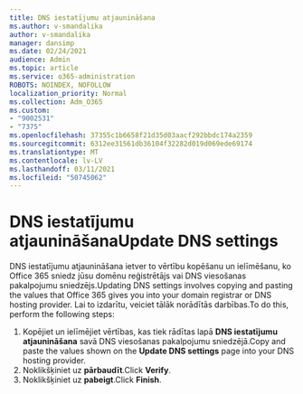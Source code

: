 ```yaml
---
title: DNS iestatījumu atjaunināšana
ms.author: v-smandalika
author: v-smandalika
manager: dansimp
ms.date: 02/24/2021
audience: Admin
ms.topic: article
ms.service: o365-administration
ROBOTS: NOINDEX, NOFOLLOW
localization_priority: Normal
ms.collection: Adm_O365
ms.custom:
- "9002531"
- "7375"
ms.openlocfilehash: 37355c1b6658f21d35d03aacf292bbdc174a2359
ms.sourcegitcommit: 6312ee31561db36104f32282d019d069ede69174
ms.translationtype: MT
ms.contentlocale: lv-LV
ms.lasthandoff: 03/11/2021
ms.locfileid: "50745062"
---
```

# <a name="update-dns-settings"></a><span data-ttu-id="39c24-102">DNS iestatījumu atjaunināšana</span><span class="sxs-lookup"><span data-stu-id="39c24-102">Update DNS settings</span></span>

<span data-ttu-id="39c24-103">DNS iestatījumu atjaunināšana ietver to vērtību kopēšanu un ielīmēšanu, ko Office 365 sniedz jūsu domēnu reģistrētājs vai DNS viesošanas pakalpojumu sniedzējs.</span><span class="sxs-lookup"><span data-stu-id="39c24-103">Updating DNS settings involves copying and pasting the values that Office 365 gives you into your domain registrar or DNS hosting provider.</span></span> <span data-ttu-id="39c24-104">Lai to izdarītu, veiciet tālāk norādītās darbības.</span><span class="sxs-lookup"><span data-stu-id="39c24-104">To do this, perform the following steps:</span></span>

1. <span data-ttu-id="39c24-105">Kopējiet un ielīmējiet vērtības, kas tiek rādītas lapā **DNS iestatījumu atjaunināšana** savā DNS viesošanas pakalpojumu sniedzējā.</span><span class="sxs-lookup"><span data-stu-id="39c24-105">Copy and paste the values shown on the **Update DNS settings** page into your DNS hosting provider.</span></span>
2. <span data-ttu-id="39c24-106">Noklikšķiniet uz **pārbaudīt**.</span><span class="sxs-lookup"><span data-stu-id="39c24-106">Click **Verify**.</span></span>
3. <span data-ttu-id="39c24-107">Noklikšķiniet uz **pabeigt**.</span><span class="sxs-lookup"><span data-stu-id="39c24-107">Click **Finish**.</span></span>